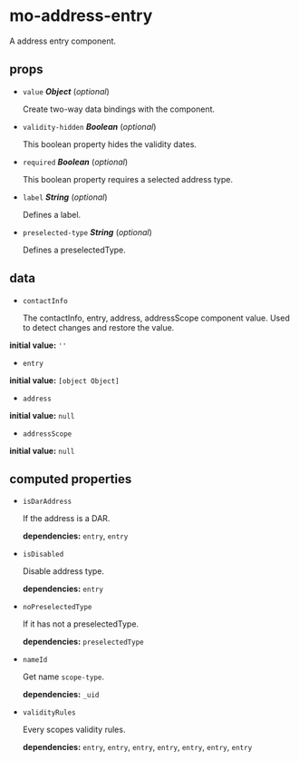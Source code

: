 # mo-address-entry 

A address entry component. 

## props 

- `value` ***Object*** (*optional*) 

  Create two-way data bindings with the component. 

- `validity-hidden` ***Boolean*** (*optional*) 

  This boolean property hides the validity dates. 

- `required` ***Boolean*** (*optional*) 

  This boolean property requires a selected address type. 

- `label` ***String*** (*optional*) 

  Defines a label. 

- `preselected-type` ***String*** (*optional*) 

  Defines a preselectedType. 

## data 

- `contactInfo` 

  The contactInfo, entry, address, addressScope component value.
  Used to detect changes and restore the value. 

**initial value:** `''` 

- `entry` 

**initial value:** `[object Object]` 

- `address` 

**initial value:** `null` 

- `addressScope` 

**initial value:** `null` 

## computed properties 

- `isDarAddress` 

  If the address is a DAR. 

   **dependencies:** `entry`, `entry` 

- `isDisabled` 

  Disable address type. 

   **dependencies:** `entry` 

- `noPreselectedType` 

  If it has not a preselectedType. 

   **dependencies:** `preselectedType` 

- `nameId` 

  Get name `scope-type`. 

   **dependencies:** `_uid` 

- `validityRules` 

  Every scopes validity rules. 

   **dependencies:** `entry`, `entry`, `entry`, `entry`, `entry`, `entry`, `entry` 


